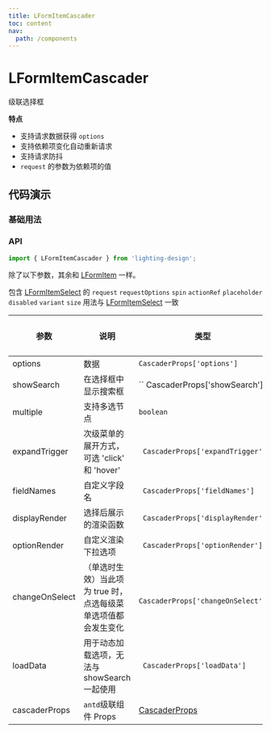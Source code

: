 ```yaml
---
title: LFormItemCascader
toc: content
nav:
  path: /components
---
```


# LFormItemCascader

级联选择框

**特点**

- 支持请求数据获得 `options`
- 支持依赖项变化自动重新请求
- 支持请求防抖
- `request` 的参数为依赖项的值

## 代码演示

### 基础用法

<code src='./demos/Demo1.tsx'></code>

### API

```ts
import { LFormItemCascader } from 'lighting-design';
```

除了以下参数，其余和 [LFormItem](/components/form-item) 一样。

包含 [LFormItemSelect](/components/form-item-select#api) 的 `request` `requestOptions` `spin` `actionRef` `placeholder` `disabled` `variant` `size`
用法与 [LFormItemSelect](/components/form-item-select#api) 一致

| 参数           | 说明                                                           | 类型                               | 默认值 |
| -------------- | -------------------------------------------------------------- | ---------------------------------- | ------ |
| options        | 数据                                                           | `CascaderProps['options']`         | `-`    |
| showSearch     | 在选择框中显示搜索框                                           | `` CascaderProps['showSearch']` `  | `-`    |
| multiple       | 支持多选节点                                                   | `boolean`                          | `-`    |
| expandTrigger  | 次级菜单的展开方式，可选 'click' 和 'hover'                    | ` CascaderProps['expandTrigger']`  | `-`    |
| fieldNames     | 自定义字段名                                                   | ` CascaderProps['fieldNames']`     | `-`    |
| displayRender  | 选择后展示的渲染函数                                           | ` CascaderProps['displayRender']`  | `-`    |
| optionRender   | 自定义渲染下拉选项                                             | ` CascaderProps['optionRender']`   | `-`    |
| changeOnSelect | （单选时生效）当此项为 true 时，点选每级菜单选项值都会发生变化 | ` CascaderProps['changeOnSelect']` | `-`    |
| loadData       | 用于动态加载选项，无法与 showSearch 一起使用                   | ` CascaderProps['loadData']`       | `-`    |
| cascaderProps  | `antd`级联组件 Props                                           | [CascaderProps]                    | `-`    |

[CascaderProps]: https://ant.design/components/cascader-cn/#api
